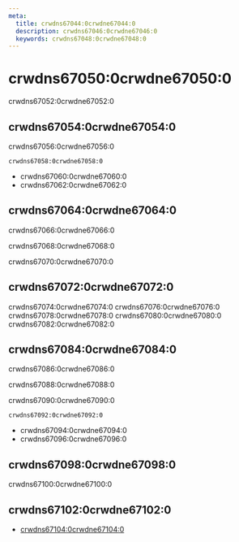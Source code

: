 ```yaml
---
meta:
  title: crwdns67044:0crwdne67044:0
  description: crwdns67046:0crwdne67046:0
  keywords: crwdns67048:0crwdne67048:0
---
```


# crwdns67050:0crwdne67050:0
crwdns67052:0crwdne67052:0

<entry-ad />

## crwdns67054:0crwdne67054:0
crwdns67056:0crwdne67056:0

`crwdns67058:0crwdne67058:0`
- crwdns67060:0crwdne67060:0
- crwdns67062:0crwdne67062:0


## crwdns67064:0crwdne67064:0
crwdns67066:0crwdne67066:0

  crwdns67068:0crwdne67068:0

  crwdns67070:0crwdne67070:0

## crwdns67072:0crwdne67072:0
crwdns67074:0crwdne67074:0
<alert type="success">crwdns67076:0crwdne67076:0</alert>
<alert type="info">crwdns67078:0crwdne67078:0</alert>
<alert type="warning">crwdns67080:0crwdne67080:0</alert>
<alert type="error">crwdns67082:0crwdne67082:0</alert>

## crwdns67084:0crwdne67084:0
crwdns67086:0crwdne67086:0

  crwdns67088:0crwdne67088:0

  crwdns67090:0crwdne67090:0

  `crwdns67092:0crwdne67092:0`
  - crwdns67094:0crwdne67094:0
  - crwdns67096:0crwdne67096:0

## crwdns67098:0crwdne67098:0
crwdns67100:0crwdne67100:0

## crwdns67102:0crwdne67102:0
  - [crwdns67104:0crwdne67104:0]()

<backmatter />
